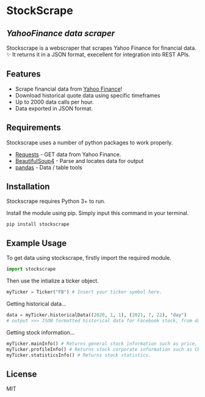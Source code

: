 # StockScrape
## _YahooFinance data scraper_

Stockscrape is a webscraper that scrapes Yahoo Finance for financial data. :sparkles: It returns it in a JSON format, execellent for integration into REST APIs.

## Features
- Scrape financial data from [Yahoo Finance](https://finance.yahoo.com/)!
- Download historical quote data using specific timeframes
- Up to 2000 data calls per hour.
- Data exported in JSON format.

## Requirements
Stockscrape uses a number of python packages to work properly.
- [Requests](https://docs.python-requests.org/en/master/) - GET data from Yahoo Finance.
- [BeautifulSoup4](https://www.crummy.com/software/BeautifulSoup/bs4/doc/) - Parse and locates data for output
- [pandas](https://pandas.pydata.org/) - Data / table tools

## Installation
Stockscrape requires Python 3+ to run.

Install the module using pip. Simply input this command in your terminal.
```
pip install stockscrape
```

## Example Usage
To get data using stockscrape, firstly import the required module.
```python
import stockscrape
```

Then use the intialize a ticker object.
```python
myTicker = Ticker("FB") # Insert your ticker symbol here.
```

Getting historical data...
```python
data = myTicker.historicalData((2020, 1, 1), (2021, 7, 22), "day")
# output >>> JSON formatted historical data for Facebook stock, from dates 01/01/2020 to 01/01/2021 in daily intervals.
```

Getting stock information...
```python
myTicker.mainInfo() # Returns general stock information such as price, P/E ratios, market capitalization etc.
myTicker.profileInfo() # Returns stock corporate information such as CEOs, description etc.
myTicker.statisticsInfo() # Returns stock statistics.
```

## License
MIT
